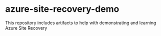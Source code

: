 # azure-site-recovery-demo
This repository includes artifacts to help with demonstrating and learning Azure Site Recovery

